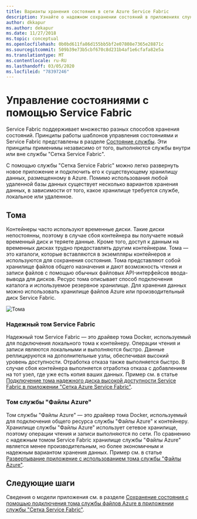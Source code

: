 ```yaml
---
title: Варианты хранения состояния в сети Azure Service Fabric
description: Узнайте о надежном сохранении состояний в приложениях службы "Сетка Service Fabric", работающих в службе "Сетка Azure Service Fabric".
author: dkkapur
ms.author: dekapur
ms.date: 11/27/2018
ms.topic: conceptual
ms.openlocfilehash: 0b0bd611fa86d155bb5bf2e07808e7365e28871c
ms.sourcegitcommit: 509b39e73b5cbf670c8d231b4af1e6cfafa82e5a
ms.translationtype: MT
ms.contentlocale: ru-RU
ms.lasthandoff: 03/05/2020
ms.locfileid: "78397246"
---
```

# <a name="state-management-with-service-fabric"></a>Управление состояниями с помощью Service Fabric

Service Fabric поддерживает множество разных способов хранения состояний. Принципы работы шаблонов управления состояниями и Service Fabric представлены в разделе [Состояние службы](/azure/service-fabric/service-fabric-concepts-state). Эти принципы применимы независимо от того, выполняются службы внутри или вне службы "Сетка Service Fabric". 

С помощью службы "Сетка Service Fabric" можно легко развернуть новое приложение и подключить его к существующему хранилищу данных, размещенному в Azure. Помимо использования любой удаленной базы данных существует несколько вариантов хранения данных, в зависимости от того, какое хранилище требуется службе, локальное или удаленное. 

## <a name="volumes"></a>Тома

Контейнеры часто используют временные диски. Такие диски непостоянны, поэтому в случае сбоя контейнера вы получаете новый временный диск и теряете данные. Кроме того, доступ к данным на временных дисках трудно предоставлять другим контейнерам. Тома — это каталоги, которые вставляются в экземпляры контейнеров и используются для сохранения состояния. Тома представляют собой хранилище файлов общего назначения и дают возможность чтения и записи файлов с помощью обычных файловых API-интерфейсов ввода-вывода для дисков. Ресурс тома описывает способ подключения каталога и используемое резервное хранилище. Для хранения данных можно использовать хранилище файлов Azure или производительный диск Service Fabric.

![Тома][image3]

### <a name="service-fabric-reliable-volume"></a>Надежный том Service Fabric

Надежный том Service Fabric — это драйвер тома Docker, используемый для подключения локального тома к контейнеру. Операции чтения и записи являются локальными и выполняются быстро. Данные реплицируются на дополнительные узлы, обеспечивая высокий уровень доступности. Отработка отказа также выполняется быстро. В случае сбоя контейнера выполняется отработка отказа с добавлением на тот узел, где уже есть копия ваших данных. Пример см. в статье [Подключение тома надежного диска высокой доступности Service Fabric в приложении "Сетка Azure Service Fabric"](service-fabric-mesh-howto-deploy-app-sfreliable-disk-volume.md).

### <a name="azure-files-volume"></a>Том службы "Файлы Azure"

Том службы "Файлы Azure" — это драйвер тома Docker, используемый для подключения общего ресурса службы "Файлы Azure" к контейнеру. Хранилище службы "Файлы Azure" использует сетевое хранилище, поэтому операции чтения и записи выполняются по сети. По сравнению с надежным томом Service Fabric хранилище службы "Файлы Azure" является менее производительным, но более экономичным и надежным вариантом хранения данных. Пример см. в статье [Развертывание приложение с использованием тома службы "Файлы Azure"](service-fabric-mesh-howto-deploy-app-azurefiles-volume.md).

## <a name="next-steps"></a>Следующие шаги

Сведения о модели приложения см. в разделе [Сохранение состояния с помощью подключения тома службы файлов Azure в приложении службы "Сетка Service Fabric"](service-fabric-mesh-service-fabric-resources.md).

[image3]: ./media/service-fabric-mesh-storing-state/volumes.png
